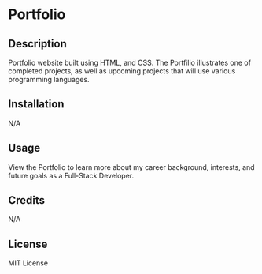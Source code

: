 # Portfolio

## Description

Portfolio website built using HTML, and CSS. The Portfilio illustrates one of completed projects, as well as upcoming projects that will use various programming languages.


## Installation

N/A

## Usage

View the Portfolio to learn more about my career background, interests, and future goals as a Full-Stack Developer.


## Credits

N/A

## License

MIT License